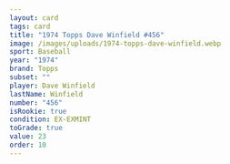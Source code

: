 ```yaml
---
layout: card
tags: card
title: "1974 Topps Dave Winfield #456"
image: /images/uploads/1974-topps-dave-winfield.webp
sport: Baseball
year: "1974"
brand: Topps
subset: ""
player: Dave Winfield
lastName: Winfield
number: "456"
isRookie: true
condition: EX-EXMINT
toGrade: true
value: 23
order: 10
---
```

